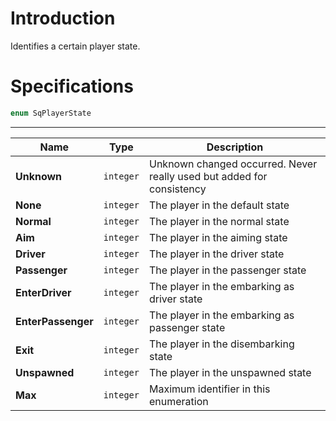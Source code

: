 # Introduction

Identifies a certain player state.

# Specifications

```js
enum SqPlayerState
```

----

| Name | Type | Description |
|---|---|---|
| **Unknown** | `integer` | Unknown changed occurred. Never really used but added for consistency |
| **None** | `integer` | The player in the default state |
| **Normal** | `integer` | The player in the normal state |
| **Aim** | `integer` | The player in the aiming state |
| **Driver** | `integer` | The player in the driver state |
| **Passenger** | `integer` | The player in the passenger state |
| **EnterDriver** | `integer` | The player in the embarking as driver state |
| **EnterPassenger** | `integer` | The player in the embarking as passenger state |
| **Exit** | `integer` | The player in the disembarking state |
| **Unspawned** | `integer` | The player in the unspawned state |
| **Max** | `integer` | Maximum identifier in this enumeration |
